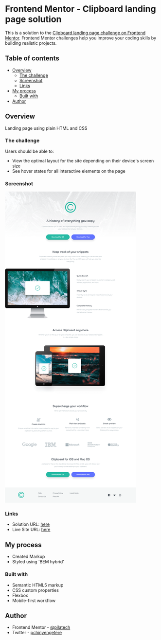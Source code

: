 # Frontend Mentor - Clipboard landing page solution

This is a solution to the [Clipboard landing page challenge on Frontend Mentor](https://www.frontendmentor.io/challenges/clipboard-landing-page-5cc9bccd6c4c91111378ecb9). Frontend Mentor challenges help you improve your coding skills by building realistic projects. 

## Table of contents

- [Overview](#overview)
  - [The challenge](#the-challenge)
  - [Screenshot](#screenshot)
  - [Links](#links)
- [My process](#my-process)
  - [Built with](#built-with)
- [Author](#author)

## Overview

Landing page using plain HTML and CSS

### The challenge

Users should be able to:

- View the optimal layout for the site depending on their device's screen size
- See hover states for all interactive elements on the page

### Screenshot

![](./screenshot.png)

### Links

- Solution URL: [here](https://github.com/pilatech/clipboard-landing-page)
- Live Site URL: [here](https://clipboard-landing-page-by-pilate.netlify.app/)

## My process

 - Created Markup
 - Styled using 'BEM hybrid'

### Built with

- Semantic HTML5 markup
- CSS custom properties
- Flexbox
- Mobile-first workflow

## Author

- Frontend Mentor - [@pilatech](https://www.frontendmentor.io/profile/pilatech)
- Twitter - [pchinyengetere](https://www.twitter.com/pchinyengetere)

